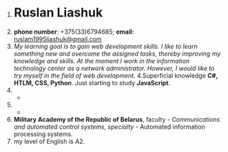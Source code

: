 1. # Ruslan Liashuk
2. **phone number**: +375(33)6794685; **email:** ruslam1995liashuk@gmail.com
3. *My learning goal is to gain web development skills. I like to learn something new and overcome the assigned tasks, thereby improving my knowledge and skills. At the moment I work in the information technology center as a network administrator. However, I would like to try myself in the field of web development.*
4.Superficial knowledge **C#, HTLM, CSS, Python**. Just starting to study **JavaScript**.
5. -
6. -
7. **Military Academy of the Republic of Belarus**, faculty - *Communications and automated control systems, specialty* - Automated information processing systems.
8. my level of English is A2.
